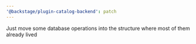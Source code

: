 ```yaml
---
'@backstage/plugin-catalog-backend': patch
---
```


Just move some database operations into the structure where most of them already lived
